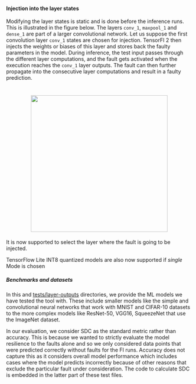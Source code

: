 #### Injection into the layer states

Modifying the layer states is static and is done before the inference runs. This is illustrated in the figure below. The layers `conv_1`, `maxpool_1` and `dense_1` are part of a larger convolutional network. Let us suppose the first convolution layer `conv_1` states are chosen for injection. TensorFI 2 then injects the weights or biases of this layer and stores back the faulty parameters in the model. During inference, the test input passes through the different layer computations, and the fault gets activated when the execution reaches the `conv_1` layer outputs. The fault can then further propagate into the consecutive layer computations and result in a faulty prediction.

<h1 align="center">
<img src="https://user-images.githubusercontent.com/29974283/119272285-0d840880-bbba-11eb-9a9f-d30c89c4b95c.png" height="370">
</h1>

It is now supported to select the layer where the fault is going to be injected.

TensorFlow Lite INT8 quantized models are also now supported if *single* Mode is chosen


##### Benchmarks and datasets

In this and [tests/layer-outputs](https://github.com/DependableSystemsLab/TensorFI2/blob/master/tests/layer-outputs) directories, we provide the ML models we have tested the tool with. These include smaller models like the simple and convolutional neural networks that work with MNIST and CIFAR-10 datasets to the more complex models like ResNet-50, VGG16, SqueezeNet that use the ImageNet dataset.

In our evaluation, we consider SDC as the standard metric rather than accuracy. This is because we wanted to strictly evaluate the model resilience to the faults alone and so we only considered data points that were predicted correctly without faults for the FI runs. Accuracy does not capture this as it considers overall model performance which includes cases where the model predicts incorrectly because of other reasons that exclude the particular fault under consideration. The code to calculate SDC is embedded in the latter part of these test files.